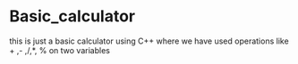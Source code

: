 # Basic_calculator
this is just a basic calculator using C++ where we have used operations like + ,- ,/,*, % on two variables 
